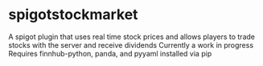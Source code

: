# spigotstockmarket
A spigot plugin that uses real time stock prices and allows players to trade stocks with the server and receive dividends 
Currently a work in progress
Requires finnhub-python, panda, and pyyaml installed via pip
